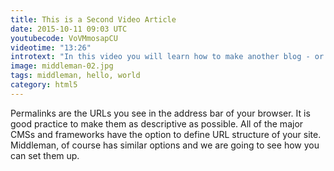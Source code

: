 ```yaml
---
title: This is a Second Video Article
date: 2015-10-11 09:03 UTC
youtubecode: VoVMmosapCU
videotime: "13:26"
introtext: "In this video you will learn how to make another blog - or article type with Middleman. Also I will show you how to make article generators for those article types."
image: middleman-02.jpg
tags: middleman, hello, world
category: html5
---
```


Permalinks are the URLs you see in the address bar of your browser. It is good practice to make them as descriptive as possible. All of the major CMSs and frameworks have the option to define URL structure of your site. Middleman, of course has similar options and we are going to see how you can set them up.